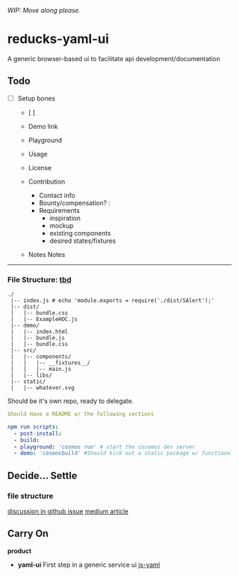 _WIP: Move along please._

reducks-yaml-ui
=======================================
A generic browser-based ui to facilitate api development/documentation

Todo
-----------------------

- [ ] Setup bones
  - [ ] 

  - Demo link
  - Playground

  - Usage
  - License
  - Contribution
    - Contact info
    - Bounty/compensation? : 
    - Requirements
      - inspiration
      - mockup
      - existing components
      - desired states/fixtures
  - Notes
Notes
----------------------

### File Structure: [tbd](#file-structure)

```
./
 |-- index.js # echo 'module.exports = require('./dist/SAlert');'
 |-- dist/
 |   |-- bundle.css
 |   |-- ExampleHOC.js
 |-- demo/
 |   |-- index.html
 |   |-- bundle.js
 |   |-- bundle.css
 |-- src/
 |   |-- components/
 |   |   |-- __fixtures__/
 |   |   |-- main.js
 |   |-- libs/
 |-- static/
 |   |-- whatever.svg

```

Should be it's own repo, ready to delegate.

``` yml
Should Have a README w/ the following sections

```

``` yml
npm run scripts:
  - post-install: 
  - build: 
  - playground: 'cosmos run' # start the cosomos dev server
  - demo: 'cosmosbuild' #Should kick out a static package w/ functional component and mocked states

```


Decide... Settle
------------------

### file structure
[discussion in github issue](https://github.com/erikras/react-redux-universal-hot-example/issues/169)
[medium article](https://medium.com/@scbarrus/the-ducks-file-structure-for-redux-d63c41b7035c)

Carry On
----------------------------

__product__
- __yaml-ui__
  First step in a generic service ui
  [js-yaml](http://nodeca.github.io/js-yaml/)
